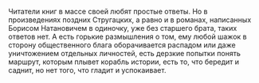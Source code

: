 <!--2016-12-21 21:09:29-->
Читатели книг в массе своей любят простые ответы. Но в произведениях поздних Стругацких, а равно и в романах, написанных Борисом Натановичем в одиночку, уже без старшего брата, таких ответов нет. А есть горькие размышления о том, ему любой шажок в сторону общественного блага оборачивается распадом или даже уничтожением отдельных личностей, есть дерзкие попытки понять маршрут, которым плывет корабль истории, есть то, что бередит и саднит, но нет того, что гладит и успокаивает.